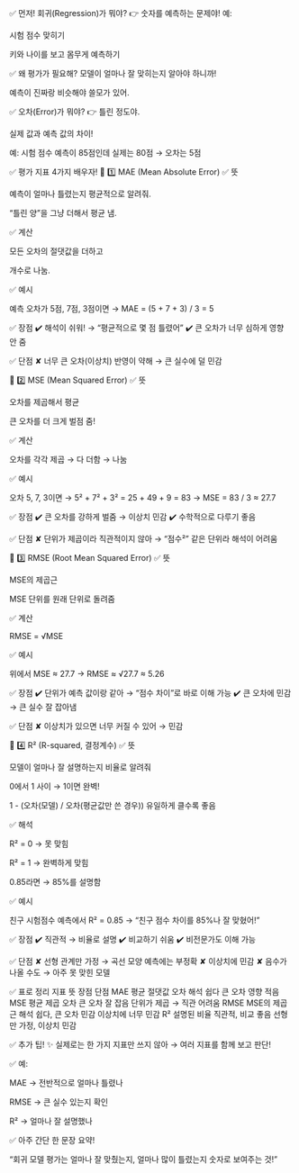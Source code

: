 ✅ 먼저! 회귀(Regression)가 뭐야?
👉 숫자를 예측하는 문제야!
예:

시험 점수 맞히기

키와 나이를 보고 몸무게 예측하기

✅ 왜 평가가 필요해?
모델이 얼마나 잘 맞히는지 알아야 하니까!

예측이 진짜랑 비슷해야 쓸모가 있어.

✅ 오차(Error)가 뭐야?
👉 틀린 정도야.

실제 값과 예측 값의 차이!

예: 시험 점수 예측이 85점인데 실제는 80점 → 오차는 5점

✅ 평가 지표 4가지 배우자!
🌟 1️⃣ MAE (Mean Absolute Error)
✅ 뜻

예측이 얼마나 틀렸는지 평균적으로 알려줘.

“틀린 양”을 그냥 더해서 평균 냄.

✅ 계산

모든 오차의 절댓값을 더하고

개수로 나눔.

✅ 예시

예측 오차가 5점, 7점, 3점이면
→ MAE = (5 + 7 + 3) / 3 = 5

✅ 장점
✔️ 해석이 쉬워! → “평균적으로 몇 점 틀렸어”
✔️ 큰 오차가 너무 심하게 영향 안 줌

✅ 단점
✘ 너무 큰 오차(이상치) 반영이 약해 → 큰 실수에 덜 민감

🌟 2️⃣ MSE (Mean Squared Error)
✅ 뜻

오차를 제곱해서 평균

큰 오차를 더 크게 벌점 줌!

✅ 계산

오차를 각각 제곱 → 다 더함 → 나눔

✅ 예시

오차 5, 7, 3이면
→ 5² + 7² + 3² = 25 + 49 + 9 = 83
→ MSE = 83 / 3 ≈ 27.7

✅ 장점
✔️ 큰 오차를 강하게 벌줌 → 이상치 민감
✔️ 수학적으로 다루기 좋음

✅ 단점
✘ 단위가 제곱이라 직관적이지 않아
→ “점수²” 같은 단위라 해석이 어려움

🌟 3️⃣ RMSE (Root Mean Squared Error)
✅ 뜻

MSE의 제곱근

MSE 단위를 원래 단위로 돌려줌

✅ 계산

RMSE = √MSE

✅ 예시

위에서 MSE ≈ 27.7
→ RMSE ≈ √27.7 ≈ 5.26

✅ 장점
✔️ 단위가 예측 값이랑 같아 → “점수 차이”로 바로 이해 가능
✔️ 큰 오차에 민감 → 큰 실수 잘 잡아냄

✅ 단점
✘ 이상치가 있으면 너무 커질 수 있어 → 민감

🌟 4️⃣ R² (R-squared, 결정계수)
✅ 뜻

모델이 얼마나 잘 설명하는지 비율로 알려줘

0에서 1 사이 → 1이면 완벽!

1 - (오차(모델) / 오차(평균값만 쓴 경우))
유일하게 클수록 좋음

✅ 해석

R² = 0 → 못 맞힘

R² = 1 → 완벽하게 맞힘

0.85라면 → 85%를 설명함

✅ 예시

친구 시험점수 예측에서 R² = 0.85
→ “친구 점수 차이를 85%나 잘 맞혔어!”

✅ 장점
✔️ 직관적 → 비율로 설명
✔️ 비교하기 쉬움
✔️ 비전문가도 이해 가능

✅ 단점
✘ 선형 관계만 가정 → 곡선 모양 예측에는 부정확
✘ 이상치에 민감
✘ 음수가 나올 수도 → 아주 못 맞힌 모델

✅ 표로 정리
지표	뜻	장점	단점
MAE	평균 절댓값 오차	해석 쉽다	큰 오차 영향 적음
MSE	평균 제곱 오차	큰 오차 잘 잡음	단위가 제곱 → 직관 어려움
RMSE	MSE의 제곱근	해석 쉽다, 큰 오차 민감	이상치에 너무 민감
R²	설명된 비율	직관적, 비교 좋음	선형만 가정, 이상치 민감

✅ 추가 팁!
✨ 실제로는 한 가지 지표만 쓰지 않아
→ 여러 지표를 함께 보고 판단!

✅ 예:

MAE → 전반적으로 얼마나 틀렸나

RMSE → 큰 실수 있는지 확인

R² → 얼마나 잘 설명했나

✅ 아주 간단 한 문장 요약!

“회귀 모델 평가는 얼마나 잘 맞췄는지, 얼마나 많이 틀렸는지 숫자로 보여주는 것!”
